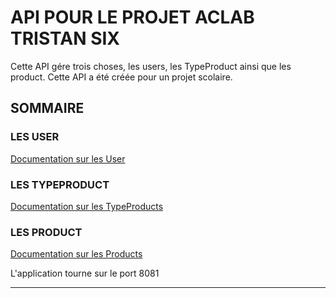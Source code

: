 # API POUR LE PROJET ACLAB TRISTAN SIX

Cette API gére trois choses, les users, 
les TypeProduct ainsi que les product.
Cette API a été créée pour un projet scolaire.
## SOMMAIRE
### LES USER
[Documentation sur les User](documentation/User.md)
### LES TYPEPRODUCT
[Documentation sur les TypeProducts](documentation/TypeProductDoc.md)
### LES PRODUCT
[Documentation sur les Products](documentation/ProductDoc.md)

L'application tourne sur le port 8081

--------------------------------------------------------------------
